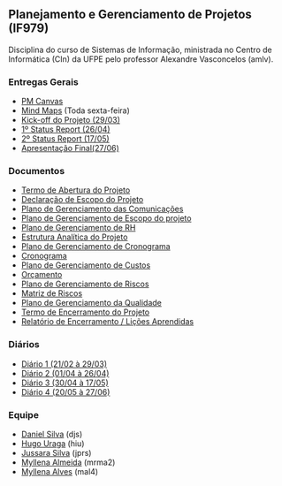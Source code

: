 ## Planejamento e Gerenciamento de Projetos (IF979)

Disciplina do curso de Sistemas de Informação, ministrada no Centro de Informática (CIn) da UFPE pelo professor Alexandre Vasconcelos (amlv). 

### Entregas Gerais
- [PM Canvas](https://github.com/jussararodrigues/4-periodo/tree/master/pgp/pm-canvas)
- [Mind Maps](https://github.com/jussararodrigues/4-periodo/tree/master/pgp/mind-maps) (Toda sexta-feira)
- [Kick-off do Projeto (29/03)](https://github.com/jussararodrigues/4-periodo/blob/master/pgp/artefatos/Entregas%201/Kick-off%20Apresenta%C3%A7%C3%A3o.pdf)
- [1º Status Report (26/04)](https://slides.com/jussarasilva/kickoff-1/fullscreen#/)
- [2º Status Report (17/05)](https://slides.com/myllenaalvesdelima/kickoff-1/fullscreen/#/)
- [Apresentação Final(27/06)](https://github.com/jussararodrigues/4-periodo/blob/master/sge/Apresenta%C3%A7%C3%B5es/Apresenta%C3%A7%C3%A3o%20final.pdf)

### Documentos
- [Termo de Abertura do Projeto](https://github.com/jussararodrigues/4-periodo/blob/master/pgp/artefatos/Entregas%201/G-Suite%20-%20Termo%20de%20abertura%20de%20Projeto%20(Revisado).pdf)
- [Declaração de Escopo do Projeto](https://github.com/jussararodrigues/4-periodo/blob/master/pgp/artefatos/Entregas%202/Declara%C3%A7%C3%A3o%20de%20Escopo%20do%20Projeto%20.pdf)
- [Plano de Gerenciamento das Comunicações](https://github.com/jussararodrigues/4-periodo/blob/master/pgp/artefatos/Entregas%202/Plano%20de%20Gerenciamento%20das%20Comunica%C3%A7%C3%B5es.pdf)
- [Plano de Gerenciamento de Escopo do projeto](https://github.com/jussararodrigues/4-periodo/blob/master/pgp/artefatos/Entregas%203/Plano%20de%20Gerenciamento%20de%20Escopo%20do%20projeto.pdf)
- [Plano de Gerenciamento de RH](https://github.com/jussararodrigues/4-periodo/blob/master/pgp/artefatos/Entregas%202/Plano%20de%20Gerenciamento%20de%20RH.pdf)
- [Estrutura Analítica do Projeto](https://github.com/jussararodrigues/4-periodo/blob/master/pgp/artefatos/Entregas%203/EAP%20Descri%C3%A7%C3%A3o.pdf)
- [Plano de Gerenciamento de Cronograma](https://github.com/jussararodrigues/4-periodo/blob/master/pgp/artefatos/Entregas%203/Plano%20de%20Gerenciamento%20de%20Cronograma.pdf)
- [Cronograma](https://github.com/jussararodrigues/4-periodo/blob/master/pgp/artefatos/Entregas%203/Cronograma%20SPRINTS%20(NTI)%20-%20Plano%20de%20cronograma.pdf)
- [Plano de Gerenciamento de Custos](https://github.com/jussararodrigues/4-periodo/blob/master/pgp/artefatos/Entregas%204/Plano%20de%20Gerenciamento%20de%20Custos.pdf)
- [Orçamento](https://github.com/jussararodrigues/4-periodo/blob/master/pgp/artefatos/Entregas%204/Or%C3%A7amento.pdf)
- [Plano de Gerenciamento de Riscos](https://github.com/jussararodrigues/4-periodo/blob/master/pgp/artefatos/Entregas%204/Plano%20de%20Gerenciamento%20de%20Riscos.pdf)
- [Matriz de Riscos](https://github.com/jussararodrigues/4-periodo/blob/master/pgp/artefatos/Entregas%204/Matriz%20de%20Riscos.pdf)
- [Plano de Gerenciamento da Qualidade](https://github.com/jussararodrigues/4-periodo/blob/master/pgp/artefatos/Entregas%204/Plano%20de%20qualidade.pdf)
- [Termo de Encerramento do Projeto](https://github.com/jussararodrigues/4-periodo/blob/master/pgp/artefatos/Entregas%204/Termo%20de%20encerramento%20do%20projeto.pdf)
- [Relatório de Encerramento / Lições Aprendidas](https://github.com/jussararodrigues/4-periodo/blob/master/pgp/artefatos/Entregas%204/Relatorio%20de%20encerramento%20-%20Licoes%20Aprendidas.pdf)

### Diários
- [Diário 1 (21/02 à 29/03)](https://github.com/jussararodrigues/4-periodo/blob/master/pgp/artefatos/Entregas%201/Di%C3%A1rio%20de%20Atividades%201%20(21-02%20-%2029-03).pdf)
- [Diário 2 (01/04 à 26/04)](https://github.com/jussararodrigues/4-periodo/blob/master/pgp/artefatos/Entregas%202/Di%C3%A1rio%20de%20Atividades%202%20(01_04%20%20-%2026_04).pdf)
- [Diário 3 (30/04 à 17/05)](https://github.com/jussararodrigues/4-periodo/blob/master/pgp/artefatos/Entregas%203/Di%C3%A1rio%20de%20Atividades%203%20(30-04%20%20-%2017-05).pdf)
- [Diário 4 (20/05 à 27/06)](https://github.com/jussararodrigues/4-periodo/blob/master/pgp/artefatos/Entregas%204/Di%C3%A1rio%20de%20Atividades.pdf)

### Equipe
- [Daniel Silva](https://github.com/shirubadan) (djs)
- [Hugo Uraga](https://github.com/hugouraga) (hiu)
- [Jussara Silva](https://github.com/jussararodrigues) (jprs)
- [Myllena Almeida](https://github.com/MyllenaAlmeida) (mrma2)
- [Myllena Alves](https://github.com/myllenaalves) (mal4)
